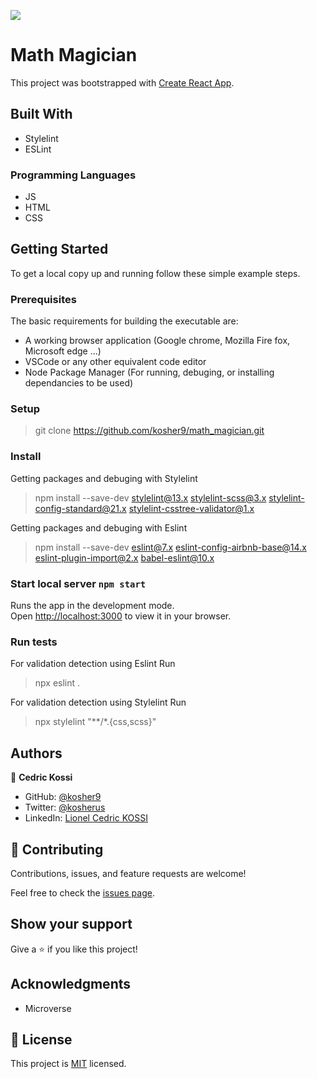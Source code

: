 ![](https://img.shields.io/badge/Microverse-blueviolet)

# Math Magician

This project was bootstrapped with [Create React App](https://github.com/facebook/create-react-app).

## Built With

- Stylelint
- ESLint

### Programming Languages
- JS
- HTML
- CSS


## Getting Started


To get a local copy up and running follow these simple example steps.

### Prerequisites
The basic requirements for building the executable are:

- A working browser application (Google chrome, Mozilla Fire fox, Microsoft edge ...)
- VSCode or any other equivalent code editor
- Node Package Manager (For running, debuging, or installing dependancies to be used)

### Setup
>git clone https://github.com/kosher9/math_magician.git

### Install
Getting packages and debuging with Stylelint
>npm install --save-dev stylelint@13.x stylelint-scss@3.x stylelint-config-standard@21.x stylelint-csstree-validator@1.x

Getting packages and debuging with Eslint
>npm install --save-dev eslint@7.x eslint-config-airbnb-base@14.x eslint-plugin-import@2.x babel-eslint@10.x

### Start local server `npm start`

Runs the app in the development mode.\
Open [http://localhost:3000](http://localhost:3000) to view it in your browser.


### Run tests
For validation detection using Eslint Run
>npx eslint .

For validation detection using Stylelint Run
>npx stylelint "**/*.{css,scss}"

## Authors

👤 **Cedric Kossi**

- GitHub: [@kosher9](https://github.com/kosher9)
- Twitter: [@kosherus](https://twitter.com/kosherus)
- LinkedIn: [Lionel Cedric KOSSI](https://linkedin.com/in/lionel-c%C3%A9dric-kossi-323042172)

## 🤝 Contributing

Contributions, issues, and feature requests are welcome!

Feel free to check the [issues page](../../issues/).

## Show your support

Give a ⭐️ if you like this project!

## Acknowledgments

- Microverse

## 📝 License

This project is [MIT](./MIT.md) licensed.
